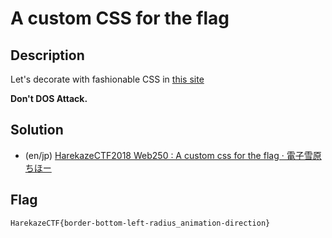 # A custom CSS for the flag

## Description

Let's decorate with fashionable CSS in [this site](http://problem.harekaze.com:10003)

**Don't DOS Attack.**

## Solution

- (en/jp) [HarekazeCTF2018 Web250 : A custom css for the flag · 電子雪原ちほー](http://blog.esora.xyz/HarekazeCTF2018-CSS)

## Flag

```
HarekazeCTF{border-bottom-left-radius_animation-direction}
```